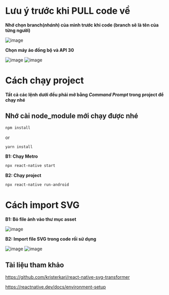 # Lưu ý trước khi PULL code về
**Nhớ chọn branch(*nhánh*) của mình trước khi code (branch sẽ là tên của từng người)**

![image](https://user-images.githubusercontent.com/86552382/199064454-e762797b-7dee-491b-99d8-b8cff213d3e1.png)

**Chọn máy ảo đồng bộ và API 30**

![image](https://user-images.githubusercontent.com/86552382/199182464-fe9c8355-4ae9-4e15-aec4-ce7e75a52510.png)
![image](https://user-images.githubusercontent.com/86552382/199182779-56d77b53-9e11-4bea-b256-620378689413.png)

# Cách chạy project
**Tất cả các lệnh dưới đều phải mở bằng _Command Prompt_ trong project để chạy nhé**
## Nhớ cài node_module mới chạy được nhé

```bash
npm install
```
or 
```bash
yarn install
```

**B1: Chạy Metro**
```bash
npx react-native start
```
**B2: Chạy project**
```bash
npx react-native run-android
```

# Cách import SVG
**B1: Bỏ file ảnh vào thư mục asset**

![image](https://user-images.githubusercontent.com/86552382/199063036-787e6650-5064-40b4-aaca-d822e479a8b6.png)

**B2: Import file SVG trong code rồi sử dụng**

![image](https://user-images.githubusercontent.com/86552382/199063137-85c108e3-1e89-4ad2-8c5b-fe7ce92c318c.png)
![image](https://user-images.githubusercontent.com/86552382/199063387-7e4bf69d-f0c6-4749-bdec-eca4c5d3bca8.png)




## Tài liệu tham khảo
https://github.com/kristerkari/react-native-svg-transformer

https://reactnative.dev/docs/environment-setup
